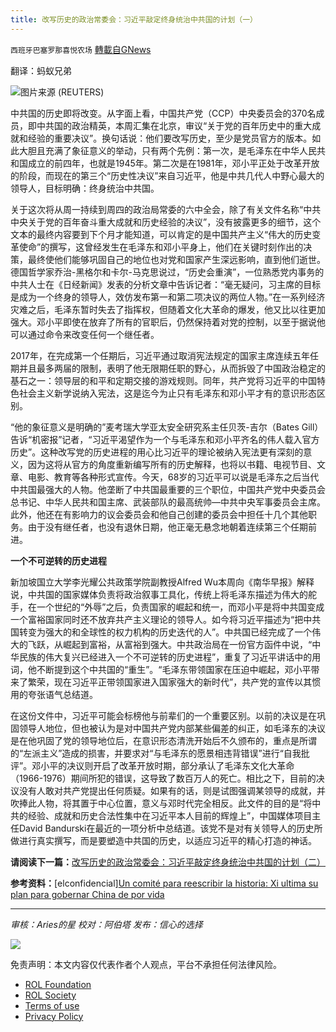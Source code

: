 ```yaml
---
title: 改写历史的政治常委会：习近平敲定终身统治中共国的计划（一）
---
```

`西班牙巴塞罗那喜悦农场` [轉載自GNews](https://gnews.org/zh-hans/1656729/)

翻译：蚂蚁兄弟

![](https://assets.gnews.org/wp-content/uploads/2021/11/image0-13-1.jpg)图片来源 (REUTERS)

中共国的历史即将改变。从字面上看，中国共产党（CCP）中央委员会的370名成员，即中共国的政治精英，本周汇集在北京，审议“关于党的百年历史中的重大成就和经验的重要决议”。换句话说：他们要改写历史，至少是党员官方的版本。如此大胆且充满了象征意义的举动，只有两个先例：第一次，是毛泽东在中华人民共和国成立的前四年，也就是1945年。第二次是在1981年，邓小平正处于改革开放的阶段，而现在的第三个“历史性决议”来自习近平，他是中共几代人中野心最大的领导人，目标明确：终身统治中共国。

关于这次将从周一持续到周四的政治局常委的六中全会，除了有关文件名称“中共中央关于党的百年奋斗重大成就和历史经验的决议”，没有披露更多的细节，这个文本的最终内容要到下个月才能知道，可以肯定的是中国共产主义“伟大的历史变革使命”的撰写，这曾经发生在毛泽东和邓小平身上，他们在关键时刻作出的决策，最终使他们能够巩固自己的地位也对党和国家产生深远影响，直到他们逝世。德国哲学家乔治-黑格尔和卡尔-马克思说过，“历史会重演”，一位熟悉党内事务的中共人士在《日经新闻》发表的分析文章中告诉记者：“毫无疑问，习主席的目标是成为一个终身的领导人，效仿发布第一和第二项决议的两位人物。”在一系列经济灾难之后，毛泽东暂时失去了指挥权，但随着文化大革命的爆发，他又比以往更加强大。邓小平即使在放弃了所有的官职后，仍然保持着对党的控制，以至于据说他可以通过命令来改变任何一个继任者。

2017年，在完成第一个任期后，习近平通过取消宪法规定的国家主席连续五年任期并且最多两届的限制，表明了他无限期任职的野心，从而拆毁了中国政治稳定的基石之一：领导层的和平和定期交接的游戏规则。同年，共产党将习近平的中国特色社会主义新学说纳入宪法，这是迄今为止只有毛泽东和邓小平才有的意识形态区别。

“他的象征意义是明确的”麦考瑞大学亚太安全研究系主任贝茨-吉尔（Bates Gill）告诉“机密报”记者，“习近平渴望作为一个与毛泽东和邓小平齐名的伟人载入官方历史”。这种改写党的历史进程的用心比习近平的理论被纳入宪法更有深刻的意义，因为这将从官方的角度重新编写所有的历史解释，也将以书籍、电视节目、文章、电影、教育等各种形式宣传。今天，68岁的习近平可以说是毛泽东之后当代中共国最强大的人物。他垄断了中共国最重要的三个职位，中国共产党中央委员会总书记、中华人民共和国主席、武装部队的最高统帅—中共中央军事委员会主席。此外，他还在有影响力的议会委员会和他自己创建的委员会中担任十几个其他职务。由于没有继任者，也没有退休日期，他正毫无悬念地朝着连续第三个任期前进。

**一个不可逆转的历史进程**

新加坡国立大学李光耀公共政策学院副教授Alfred Wu本周向《南华早报》解释说，中共国的国家媒体负责将政治叙事工具化，传统上将毛泽东描述为伟大的舵手，在一个世纪的“外辱”之后，负责国家的崛起和统一，而邓小平是将中共国变成一个富裕国家同时还不放弃共产主义理论的领导人。如今将习近平描述为“把中共国转变为强大的和全球性的权力机构的历史迭代的人”。中共国已经完成了一个伟大的飞跃，从崛起到富裕，从富裕到强大。中共政治局在一份官方函件中说，“中华民族的伟大复兴已经进入一个不可逆转的历史进程”，重复了习近平讲话中的用词，他不断提到这个中共国的“重生”。“毛泽东带领国家在压迫中崛起，邓小平带来了繁荣，现在习近平正带领国家进入国家强大的新时代”，共产党的宣传以其惯用的夸张语气总结道。

在这份文件中，习近平可能会标榜他与前辈们的一个重要区别。以前的决议是在巩固领导人地位，但也被认为是对中国共产党内部某些偏差的纠正，如毛泽东的决议是在他巩固了党的领导地位后，在意识形态清洗开始后不久颁布的，重点是所谓的“左派主义”造成的损害，并要求对“与毛泽东的愿景相违背错误”进行“自我批评”。邓小平的决议则开启了改革开放时期，部分承认了毛泽东文化大革命（1966-1976）期间所犯的错误，这导致了数百万人的死亡。相比之下，目前的决议没有人敢对共产党提出任何质疑。如果有的话，则是试图强调某领导的成就，并吹捧此人物，将其置于中心位置，意义与邓时代完全相反。此文件的目的是“将中共的经验、成就和历史合法性集中在习近平本人目前的辉煌上”，中国媒体项目主任David Bandurski在最近的一项分析中总结道。该党不是对有关领导人的历史所做进行真实撰写，而是要塑造中共国的历史，以适应习近平的精心打造的神话。

**请阅读下一篇：**[改写历史的政治常委会：习近平敲定终身统治中共国的计划（二）](https://gnews.org/zh-hans/1656749/)

**参考资料：**[elconfidencial][Un comité para reescribir la historia: Xi ultima su plan para gobernar China de por vida](https://www.elconfidencial.com/mundo/2021-11-09/comite-reescribir-historia-xi-jinping-plan-gobernar-china-vida_3320946/)

* * *

*审核：Aries的星*
*校对：阿伯塔*
*发布：信心的选择*

![](https://assets.gnews.org/wp-content/uploads/2021/11/GNEWS_CH..jpeg)

 

免责声明：本文内容仅代表作者个人观点，平台不承担任何法律风险。

- [ROL Foundation](https://rolfoundation.org/)
- [ROL Society](https://rolsociety.org/)
- [Terms of use](https://gnews.org/terms-of-use-3/)
- [Privacy Policy](https://gnews.org/privacy-policy/)
